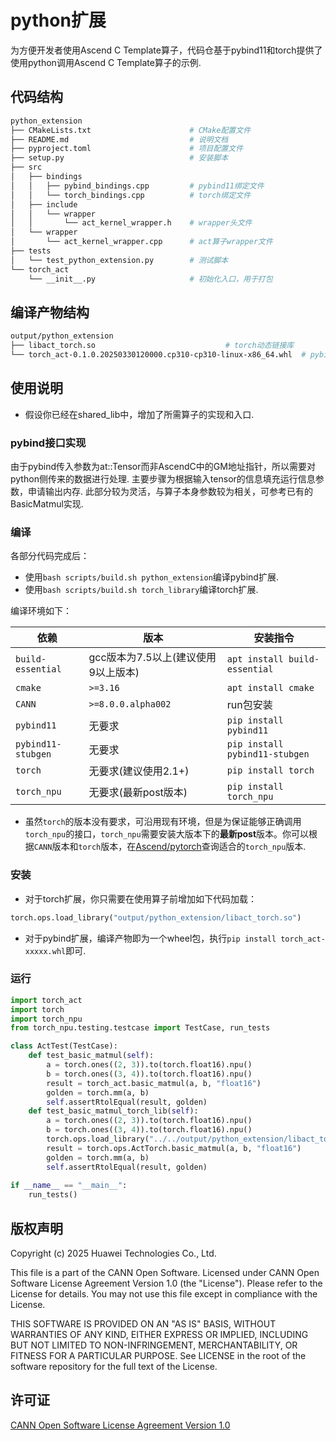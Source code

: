 # python扩展

为方便开发者使用Ascend C Template算子，代码仓基于pybind11和torch提供了使用python调用Ascend C Template算子的示例.

## 代码结构

```bash
python_extension
├── CMakeLists.txt                      # CMake配置文件
├── README.md                           # 说明文档
├── pyproject.toml                      # 项目配置文件
├── setup.py                            # 安装脚本
├── src
│   ├── bindings
│   │   ├── pybind_bindings.cpp         # pybind11绑定文件
│   │   └── torch_bindings.cpp          # torch绑定文件
│   ├── include
│   │   └── wrapper
│   │       └── act_kernel_wrapper.h    # wrapper头文件
│   └── wrapper
│       └── act_kernel_wrapper.cpp      # act算子wrapper文件
├── tests
│   └── test_python_extension.py        # 测试脚本
└── torch_act                       
    └── __init__.py                     # 初始化入口，用于打包
```

## 编译产物结构

```bash
output/python_extension
├── libact_torch.so                             # torch动态链接库
└── torch_act-0.1.0.20250330120000.cp310-cp310-linux-x86_64.whl  # pybind11动态链接库的wheel包
```

## 使用说明

- 假设你已经在shared_lib中，增加了所需算子的实现和入口.

### pybind接口实现

由于pybind传入参数为at::Tensor而非AscendC中的GM地址指针，所以需要对python侧传来的数据进行处理.
主要步骤为根据输入tensor的信息填充运行信息参数，申请输出内存.
此部分较为灵活，与算子本身参数较为相关，可参考已有的BasicMatmul实现.

### 编译

各部分代码完成后：

- 使用`bash scripts/build.sh python_extension`编译pybind扩展.
- 使用`bash scripts/build.sh torch_library`编译torch扩展.

编译环境如下：

| 依赖              | 版本               | 安装指令                      |
| ----------------- | ------------------ | ----------------------------- |
| `build-essential` | gcc版本为7.5以上(建议使用9以上版本)     | `apt install build-essential` |
| `cmake`           | `>=3.16`           | `apt install cmake`           |
| `CANN`            | `>=8.0.0.alpha002` | run包安装                     |
| `pybind11`        | 无要求             | `pip install pybind11`        |
| `pybind11-stubgen` | 无要求             | `pip install pybind11-stubgen` |
| `torch`           | 无要求(建议使用2.1+)             | `pip install torch`           |
| `torch_npu`       | 无要求(最新post版本)             | `pip install torch_npu`       |

- 虽然`torch`的版本没有要求，可沿用现有环境，但是为保证能够正确调用`torch_npu`的接口，`torch_npu`需要安装大版本下的**最新post**版本。你可以根据`CANN`版本和`torch`版本，在[Ascend/pytorch](https://gitee.com/ascend/pytorch)查询适合的`torch_npu`版本.

### 安装

- 对于torch扩展，你只需要在使用算子前增加如下代码加载：

```python
torch.ops.load_library("output/python_extension/libact_torch.so")
```

- 对于pybind扩展，编译产物即为一个wheel包，执行`pip install torch_act-xxxxx.whl`即可.

### 运行

```python
import torch_act
import torch
import torch_npu
from torch_npu.testing.testcase import TestCase, run_tests

class ActTest(TestCase):
    def test_basic_matmul(self):
        a = torch.ones((2, 3)).to(torch.float16).npu()
        b = torch.ones((3, 4)).to(torch.float16).npu()
        result = torch_act.basic_matmul(a, b, "float16")
        golden = torch.mm(a, b)
        self.assertRtolEqual(result, golden)
    def test_basic_matmul_torch_lib(self):
        a = torch.ones((2, 3)).to(torch.float16).npu()
        b = torch.ones((3, 4)).to(torch.float16).npu()
        torch.ops.load_library("../../output/python_extension/libact_torch.so") # 确保加载正确路径
        result = torch.ops.ActTorch.basic_matmul(a, b, "float16")
        golden = torch.mm(a, b)
        self.assertRtolEqual(result, golden)
        
if __name__ == "__main__":
    run_tests()
```

## 版权声明

Copyright (c) 2025 Huawei Technologies Co., Ltd.

This file is a part of the CANN Open Software.
Licensed under CANN Open Software License Agreement Version 1.0 (the "License").
Please refer to the License for details. You may not use this file except in compliance with the License.

THIS SOFTWARE IS PROVIDED ON AN "AS IS" BASIS, WITHOUT WARRANTIES OF ANY KIND,
EITHER EXPRESS OR IMPLIED,
INCLUDING BUT NOT LIMITED TO NON-INFRINGEMENT,
MERCHANTABILITY, OR FITNESS FOR A PARTICULAR   PURPOSE.
See LICENSE in the root of the software repository for the full text of the License.

## 许可证

[CANN Open Software License Agreement Version 1.0](../../LICENSE)

